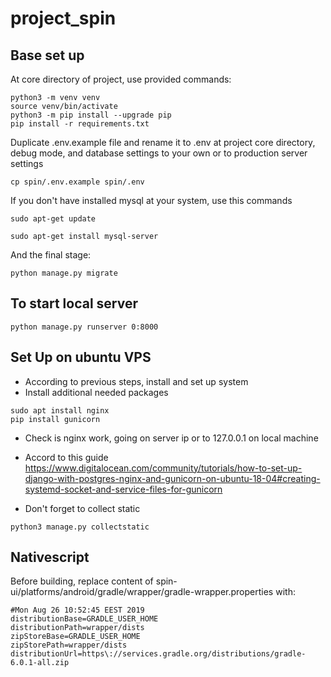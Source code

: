 # project_spin
## Base set up

At core directory of project, use provided commands:

```
python3 -m venv venv
source venv/bin/activate
python3 -m pip install --upgrade pip
pip install -r requirements.txt
```

Duplicate .env.example file and rename it to .env at project core directory,
debug mode, and database settings to your own or to production server settings

```
cp spin/.env.example spin/.env
```

If you don't have installed mysql at your system, use this commands

```
sudo apt-get update

sudo apt-get install mysql-server
```

And the final stage:

```
python manage.py migrate
```

## To start local server

```
python manage.py runserver 0:8000
```

## Set Up on ubuntu VPS
- According to previous steps, install and set up system
- Install additional needed packages

```
sudo apt install nginx
pip install gunicorn
``` 
- Check is nginx work, going on server ip or to 127.0.0.1 on local machine

- Accord to this guide https://www.digitalocean.com/community/tutorials/how-to-set-up-django-with-postgres-nginx-and-gunicorn-on-ubuntu-18-04#creating-systemd-socket-and-service-files-for-gunicorn

- Don't forget to collect static

```
python3 manage.py collectstatic
```

## Nativescript
Before building, replace content of spin-ui/platforms/android/gradle/wrapper/gradle-wrapper.properties with:
```
#Mon Aug 26 10:52:45 EEST 2019
distributionBase=GRADLE_USER_HOME
distributionPath=wrapper/dists
zipStoreBase=GRADLE_USER_HOME
zipStorePath=wrapper/dists
distributionUrl=https\://services.gradle.org/distributions/gradle-6.0.1-all.zip
```
